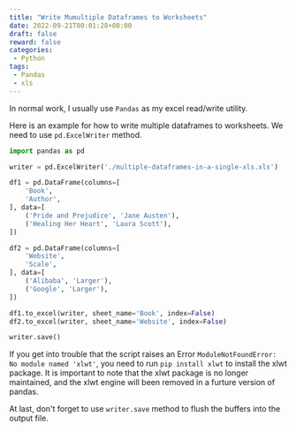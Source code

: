 ```yaml
---
title: "Write Mumultiple Dataframes to Worksheets"
date: 2022-09-21T00:01:28+08:00
draft: false
reward: false
categories:
 - Python
tags:
 - Pandas
 - xls
---
```


In normal work, I usually use `Pandas` as my excel read/write utility. 

Here is an example for how to write multiple dataframes to worksheets. We need to use `pd.ExcelWriter` method.

<!--more-->

```python
import pandas as pd

writer = pd.ExcelWriter('./multiple-dataframes-in-a-single-xls.xls')

df1 = pd.DataFrame(columns=[
    'Book',
    'Author',
], data=[
    ('Pride and Prejudice', 'Jane Austen'), 
    ('Healing Her Heart', 'Laura Scott'),
])

df2 = pd.DataFrame(columns=[
    'Website',
    'Scale',
], data=[
    ('Alibaba', 'Larger'),
    ('Google', 'Larger'),
])

df1.to_excel(writer, sheet_name='Book', index=False)
df2.to_excel(writer, sheet_name='Website', index=False)

writer.save()
```

If you get into trouble that the script raises an Error `ModuleNotFoundError: No module named 'xlwt'`, you need to run `pip install xlwt` to install the xlwt package. It is important to note that the xlwt package is no longer maintained, and the xlwt engine will been removed in a furture version of pandas.

At last, don't forget to use `writer.save` method to flush the buffers into the output file.


